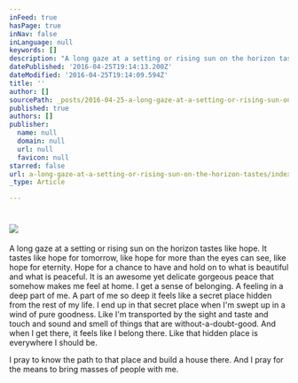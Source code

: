 ```yaml
---
inFeed: true
hasPage: true
inNav: false
inLanguage: null
keywords: []
description: "A long gaze at a setting or rising sun on the horizon tastes like hope. It tastes like hope for tomorrow, like hope for more than the eyes can see, like hope for eternity. Hope for a chance to have and hold on to what is beautiful and what is peaceful. It is an awesome yet delicate gorgeous peace that somehow makes me feel at home. I get a sense of belonging. A feeling in a deep part of me. A part of me so deep it feels like a secret place hidden from the rest of my life. I end up in that secret place when I'm swept up in a wind of pure goodness. Like I'm transported by the sight and taste and touch and sound and smell of things that are without-a-doubt-good. And when I get there, it feels like I belong there. Like that hidden place is everywhere I should be."
datePublished: '2016-04-25T19:14:13.200Z'
dateModified: '2016-04-25T19:14:09.594Z'
title: ''
author: []
sourcePath: _posts/2016-04-25-a-long-gaze-at-a-setting-or-rising-sun-on-the-horizon-tastes.md
published: true
authors: []
publisher:
  name: null
  domain: null
  url: null
  favicon: null
starred: false
url: a-long-gaze-at-a-setting-or-rising-sun-on-the-horizon-tastes/index.html
_type: Article

---
```

# ![](https://the-grid-user-content.s3-us-west-2.amazonaws.com/336ca779-34db-4d01-ae20-96acb4a55e67.jpg)

A long gaze at a setting or rising sun on the horizon tastes like hope. It tastes like hope for tomorrow, like hope for more than the eyes can see, like hope for eternity. Hope for a chance to have and hold on to what is beautiful and what is peaceful. It is an awesome yet delicate gorgeous peace that somehow makes me feel at home. I get a sense of belonging. A feeling in a deep part of me. A part of me so deep it feels like a secret place hidden from the rest of my life. I end up in that secret place when I'm swept up in a wind of pure goodness. Like I'm transported by the sight and taste and touch and sound and smell of things that are without-a-doubt-good. And when I get there, it feels like I belong there. Like that hidden place is everywhere I should be.

I pray to know the path to that place and build a house there. And I pray for the means to bring masses of people with me.